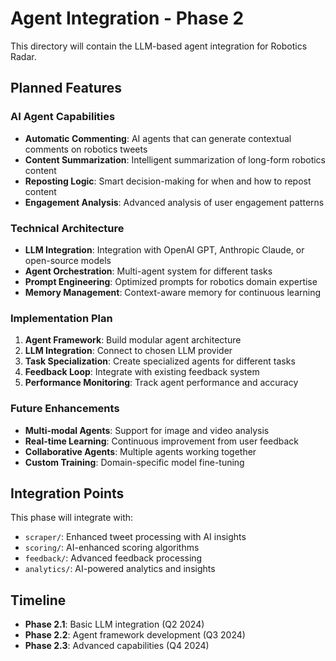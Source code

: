 # Agent Integration - Phase 2

This directory will contain the LLM-based agent integration for Robotics Radar.

## Planned Features

### AI Agent Capabilities
- **Automatic Commenting**: AI agents that can generate contextual comments on robotics tweets
- **Content Summarization**: Intelligent summarization of long-form robotics content
- **Reposting Logic**: Smart decision-making for when and how to repost content
- **Engagement Analysis**: Advanced analysis of user engagement patterns

### Technical Architecture
- **LLM Integration**: Integration with OpenAI GPT, Anthropic Claude, or open-source models
- **Agent Orchestration**: Multi-agent system for different tasks
- **Prompt Engineering**: Optimized prompts for robotics domain expertise
- **Memory Management**: Context-aware memory for continuous learning

### Implementation Plan
1. **Agent Framework**: Build modular agent architecture
2. **LLM Integration**: Connect to chosen LLM provider
3. **Task Specialization**: Create specialized agents for different tasks
4. **Feedback Loop**: Integrate with existing feedback system
5. **Performance Monitoring**: Track agent performance and accuracy

### Future Enhancements
- **Multi-modal Agents**: Support for image and video analysis
- **Real-time Learning**: Continuous improvement from user feedback
- **Collaborative Agents**: Multiple agents working together
- **Custom Training**: Domain-specific model fine-tuning

## Integration Points

This phase will integrate with:
- `scraper/`: Enhanced tweet processing with AI insights
- `scoring/`: AI-enhanced scoring algorithms
- `feedback/`: Advanced feedback processing
- `analytics/`: AI-powered analytics and insights

## Timeline
- **Phase 2.1**: Basic LLM integration (Q2 2024)
- **Phase 2.2**: Agent framework development (Q3 2024)
- **Phase 2.3**: Advanced capabilities (Q4 2024) 